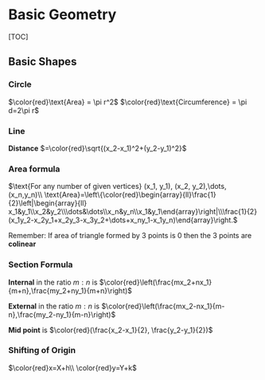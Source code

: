 # Basic Geometry

[TOC]

## Basic Shapes

### Circle

$\color{red}\text{Area} = \pi r^2$
$\color{red}\text{Circumference} = \pi d=2\pi r$

### Line

**Distance** $=\color{red}\sqrt{(x_2-x_1)^2+(y_2-y_1)^2}$

### Area formula

$\text{For any number of given vertices} (x_1, y_1), (x_2, y_2),\dots,(x_n,y_n)\\
\text{Area}=\left\{\color{red}\begin{array}{ll}\frac{1}{2}\left|\begin{array}{ll}
x_1&y_1\\x_2&y_2\\\dots&\dots\\x_n&y_n\\x_1&y_1\end{array}\right|\\\frac{1}{2}(x_1y_2-x_2y_1+x_2y_3-x_3y_2+\dots+x_ny_1-x_1y_n)\end{array}\right.$

Remember: If area of triangle formed by 3 points is 0 then the 3 points are **colinear**

### Section Formula

**Internal** in the ratio $m:n$ is $\color{red}\left(\frac{mx_2+nx_1}{m+n},\frac{my_2+ny_1}{m+n}\right)$ 

**External** in the ratio $m:n$ is $\color{red}\left(\frac{mx_2-nx_1}{m-n},\frac{my_2-ny_1}{m-n}\right)$ 

**Mid point** is $\color{red}(\frac{x_2-x_1}{2}, \frac{y_2-y_1}{2})$

### Shifting of Origin

$\color{red}x=X+h\\
\color{red}y=Y+k$ 
